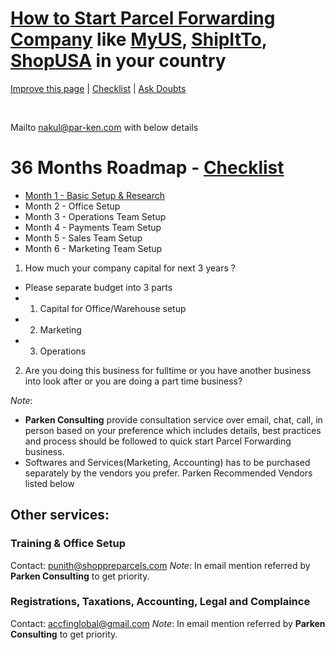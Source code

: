 # [How to Start Parcel Forwarding Company](https://www.parkenconsulting.com/guide/how-to-start-parcel-forwarding-company-like-myus-or-ship-it-to-or-shop-usa) like [MyUS](https://www.myus.com/), [ShipItTo](https://www.shipito.com/en/), [ShopUSA](https://www.shopusa.com/) in your country

[Improve this page](https://github.com/Parken-Consulting/parkenconsulting.com/edit/master/docs/guide/how-to-start-parcel-forwarding-company-like-myus-or-ship-it-to-or-shop-usa/README.md) | [Checklist](http://checkli.com/s/5e16cc7495532) | [Ask Doubts](https://github.com/Parken-Consulting/parkenconsulting.com/issues)

<br>
<social-share
  :networks="['twitter', 'facebook']"
  :tags="['ParcelForwarding', 'GoGlobal', 'ParkenConsulting', 'MyUS']"
/>

Mailto [nakul@par-ken.com](mailto:nakul@par-ken.com) with below details


# 36 Months Roadmap - [Checklist](http://checkli.com/s/5e16cc7495532) 

- [Month 1 - Basic Setup & Research](https://www.parkenconsulting.com/guide/how-to-start-parcel-forwarding-company-like-myus-or-ship-it-to-or-shop-usa/first-year/month-1-basic-research.html)
- Month 2 - Office Setup
- Month 3 - Operations Team Setup
- Month 4 - Payments Team Setup
- Month 5 - Sales Team Setup
- Month 6 - Marketing Team Setup



1. How much your company capital for next 3 years ?
  - Please separate budget into 3 parts 
  - 1. Capital for Office/Warehouse setup
  - 2. Marketing
  - 3. Operations
2. Are you doing this business for fulltime or you have another business into look after or you are doing a part time business?

_Note_: 
- **Parken Consulting** provide consultation service over email, chat, call, in person based on your preference which includes details, best practices and process should be followed to quick start Parcel Forwarding business. 
- Softwares and Services(Marketing, Accounting) has to be purchased separately by the vendors you prefer. Parken Recommended Vendors listed below


## Other services:

### Training & Office Setup

Contact: [punith@shoppreparcels.com](mailto:punith@shoppreparcels.com)
_Note_: In email mention referred by **Parken Consulting** to get priority.

### Registrations, Taxations, Accounting, Legal and Complaince

Contact: [accfinglobal@gmail.com](mailto:accfinglobal@gmail.com)
_Note_: In email mention referred by **Parken Consulting** to get priority.
